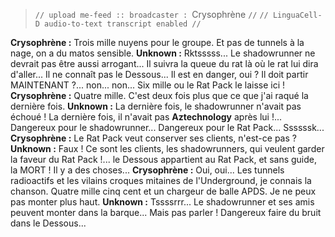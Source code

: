 > `// upload me-feed :: broadcaster : `Crysophrène `//`
> `// LinguaCell-D audio-to-text transcript enabled //`

**Crysophrène :** Trois mille nuyens pour le groupe. Et pas de tunnels à la nage, on a du matos sensible.
**Unknown :** Rktsssss... Le shadowrunner ne devrait pas être aussi arrogant... Il suivra la queue du rat là où le rat lui dira d'aller... Il ne connaît pas le Dessous... Il est en danger, oui ? Il doit partir MAINTENANT ?... non... non... Six mille ou le Rat Pack le laisse ici !
**Crysophrène :** Quatre mille. C'est deux fois plus que ce que j'ai raqué la dernière fois. 
**Unknown :** La dernière fois, le shadowrunner n'avait pas échoué ! La dernière fois, il n'avait pas **Aztechnology** après lui !... Dangereux pour le shadowrunner... Dangereux pour le Rat Pack... Ssssssk...
**Crysophrène :** Le Rat Pack veut conserver ses clients, n'est-ce pas ?
**Unknown :** Faux ! Ce sont les clients, les shadowrunners, qui veulent garder la faveur du Rat Pack !... le Dessous appartient au Rat Pack, et sans guide, la MORT ! Il y a des choses...
**Crysophrène :** Oui, oui... Les tunnels radioactifs et les vilains croques mitaines de l'Underground, je connais la chanson. Quatre mille cinq cent et un chargeur de balle APDS. Je ne peux pas monter plus haut.
**Unknown :** Tssssrrr... Le shadowrunner et ses amis peuvent monter dans la barque... Mais pas parler ! Dangereux faire du bruit dans le Dessous...
